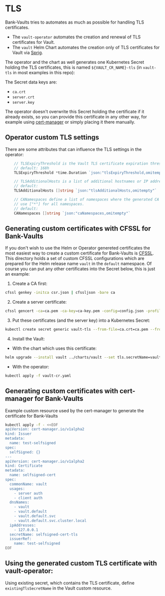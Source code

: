 # TLS

Bank-Vaults tries to automates as much as possible for handling TLS certificates.

- The `vault-operator` automates the creation and renewal of TLS certificates for Vault.
- The `vault` Helm Chart automates the creation only of TLS certificates for Vault via [Sprig](https://masterminds.github.io/sprig/crypto.html).

The operator and the chart as well generates one Kubernetes Secret holding the TLS certificates, this is named `${VAULT_CR_NAME}-tls` (in `vault-tls` in most examples in this repo):

The Secret data keys are:
- `ca.crt`
- `server.crt`
- `server.key`

The operator doesn't overwrite this Secret holding the certificate if it already exists, so you can provide this certificate in any other way, for example using [cert-manager](https://cert-manager.io/) or simply placing it there manually.

## Operator custom TLS settings

There are some attributes that can influence the TLS settings in the operator:

```go
    // TLSExpiryThreshold is the Vault TLS certificate expiration threshold in Go's Duration format.
    // default: 168h
    TLSExpiryThreshold *time.Duration `json:"tlsExpiryThreshold,omitempty"`

    // TLSAdditionalHosts is a list of additional hostnames or IP addresses to add to the SAN on the automatically generated TLS certificate.
    // default:
    TLSAdditionalHosts []string `json:"tlsAdditionalHosts,omitempty"`

    // CANamespaces define a list of namespaces where the generated CA certificate for Vault should be distributed,
    // use ["*"] for all namespaces.
    // default:
    CANamespaces []string `json:"caNamespaces,omitempty"`
```

## Generating custom certificates with CFSSL for Bank-Vaults

If you don't wish to use the Helm or Operator genereted certificates the most easiest way to create a custom certificate for Bank-Vaults is [CFSSL](https://github.com/cloudflare/cfssl).
This directory holds a set of custom CFSSL configurations which are prepared for the Helm release name `vault` in the `default` namespace. Of course you can put any other certificates into the Secret below, this is just an example:

1. Create a CA first:

```bash
cfssl genkey -initca csr.json | cfssljson -bare ca
```

2. Create a server certificate:

```bash
cfssl gencert -ca=ca.pem -ca-key=ca-key.pem -config=config.json -profile=server server.json | cfssljson -bare server
```

3. Put these certificates (and the server key) into a Kubernetes Secret:

```bash
kubectl create secret generic vault-tls --from-file=ca.crt=ca.pem --from-file=server.crt=server.pem --from-file=server.key=server-key.pem
```

4.  Install the Vault:

- With the chart which uses this certificate:

```bash
helm upgrade --install vault ../charts/vault --set tls.secretName=vault-tls
```

- With the operator:

```bash
kubectl apply -f vault-cr.yaml
```

## Generating custom certificates with cert-manager for Bank-Vaults

Example custom resource used by the cert-manager to generate the certificate for Bank-Vaults
```bash
kubectl apply -f - <<EOF
apiVersion: cert-manager.io/v1alpha2
kind: Issuer
metadata:
  name: test-selfsigned
spec:
  selfSigned: {}
---
apiVersion: cert-manager.io/v1alpha2
kind: Certificate
metadata:
  name: selfsigned-cert
spec:
  commonName: vault
  usages:
    - server auth
    - client auth
  dnsNames:
    - vault
    - vault.default
    - vault.default.svc
    - vault.default.svc.cluster.local
  ipAddresses:
    - 127.0.0.1
  secretName: selfsigned-cert-tls
  issuerRef:
    name: test-selfsigned
EOF
```

## Using the generated custom TLS certificate with vault-operator:

Using existing secret, which contains the TLS certificate, define `existingTlsSecretName` in the Vault custom resource.